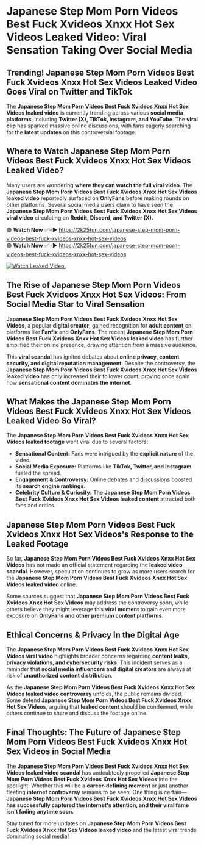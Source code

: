 # Japanese Step Mom Porn Videos Best Fuck Xvideos Xnxx Hot Sex Videos Leaked Video: Viral Sensation Taking Over Social Media

## **Trending! Japanese Step Mom Porn Videos Best Fuck Xvideos Xnxx Hot Sex Videos Leaked Video Goes Viral on Twitter and TikTok**
The **Japanese Step Mom Porn Videos Best Fuck Xvideos Xnxx Hot Sex Videos leaked video** is currently trending across various **social media platforms**, including **Twitter (X), TikTok, Instagram, and YouTube**. The **viral clip** has sparked massive online discussions, with fans eagerly searching for the **latest updates** on this controversial footage.

## **Where to Watch Japanese Step Mom Porn Videos Best Fuck Xvideos Xnxx Hot Sex Videos Leaked Video?**
Many users are wondering **where they can watch the full viral video**. The **Japanese Step Mom Porn Videos Best Fuck Xvideos Xnxx Hot Sex Videos leaked video** reportedly surfaced on **OnlyFans** before making rounds on other platforms. Several social media users claim to have seen the **Japanese Step Mom Porn Videos Best Fuck Xvideos Xnxx Hot Sex Videos viral video** circulating on **Reddit, Discord, and Twitter (X).**

🟢 **Watch Now** ✅=► https://2k25fun.com/japanese-step-mom-porn-videos-best-fuck-xvideos-xnxx-hot-sex-videos  
🟢 **Watch Now** ✅=► https://2k25fun.com/japanese-step-mom-porn-videos-best-fuck-xvideos-xnxx-hot-sex-videos  

[![Watch Leaked Video.](https://miro.medium.com/v2/resize:fit:828/format:webp/1*cilzJN44JGOrTw9NJCrNHA.gif "Watch Leaked Video")](https://2k25fun.com/japanese-step-mom-porn-videos-best-fuck-xvideos-xnxx-hot-sex-videos)

## **The Rise of Japanese Step Mom Porn Videos Best Fuck Xvideos Xnxx Hot Sex Videos: From Social Media Star to Viral Sensation**
**Japanese Step Mom Porn Videos Best Fuck Xvideos Xnxx Hot Sex Videos**, a popular **digital creator**, gained recognition for **adult content** on platforms like **Fanfix** and **OnlyFans**. The recent **Japanese Step Mom Porn Videos Best Fuck Xvideos Xnxx Hot Sex Videos leaked video** has further amplified their online presence, drawing attention from a massive audience.

This **viral scandal** has ignited debates about **online privacy, content security, and digital reputation management**. Despite the controversy, the **Japanese Step Mom Porn Videos Best Fuck Xvideos Xnxx Hot Sex Videos leaked video** has only increased their follower count, proving once again how **sensational content dominates the internet**.

## **What Makes the Japanese Step Mom Porn Videos Best Fuck Xvideos Xnxx Hot Sex Videos Leaked Video So Viral?**
The **Japanese Step Mom Porn Videos Best Fuck Xvideos Xnxx Hot Sex Videos leaked footage** went viral due to several factors:
- **Sensational Content:** Fans were intrigued by the **explicit nature** of the video.
- **Social Media Exposure:** Platforms like **TikTok, Twitter, and Instagram** fueled the spread.
- **Engagement & Controversy:** Online debates and discussions boosted its **search engine rankings**.
- **Celebrity Culture & Curiosity:** The **Japanese Step Mom Porn Videos Best Fuck Xvideos Xnxx Hot Sex Videos leaked content** attracted both fans and critics.

## **Japanese Step Mom Porn Videos Best Fuck Xvideos Xnxx Hot Sex Videos's Response to the Leaked Footage**
So far, **Japanese Step Mom Porn Videos Best Fuck Xvideos Xnxx Hot Sex Videos** has not made an official statement regarding the **leaked video scandal**. However, speculation continues to grow as more users search for the **Japanese Step Mom Porn Videos Best Fuck Xvideos Xnxx Hot Sex Videos leaked video** online.

Some sources suggest that **Japanese Step Mom Porn Videos Best Fuck Xvideos Xnxx Hot Sex Videos** may address the controversy soon, while others believe they might leverage this **viral moment** to gain even more exposure on **OnlyFans and other premium content platforms**.

## **Ethical Concerns & Privacy in the Digital Age**
The **Japanese Step Mom Porn Videos Best Fuck Xvideos Xnxx Hot Sex Videos viral video** highlights broader concerns regarding **content leaks, privacy violations, and cybersecurity risks**. This incident serves as a reminder that **social media influencers and digital creators** are always at risk of **unauthorized content distribution**.

As the **Japanese Step Mom Porn Videos Best Fuck Xvideos Xnxx Hot Sex Videos leaked video controversy** unfolds, the public remains divided. Some defend **Japanese Step Mom Porn Videos Best Fuck Xvideos Xnxx Hot Sex Videos**, arguing that **leaked content** should be condemned, while others continue to share and discuss the footage online.

## **Final Thoughts: The Future of Japanese Step Mom Porn Videos Best Fuck Xvideos Xnxx Hot Sex Videos in Social Media**
The **Japanese Step Mom Porn Videos Best Fuck Xvideos Xnxx Hot Sex Videos leaked video scandal** has undoubtedly propelled **Japanese Step Mom Porn Videos Best Fuck Xvideos Xnxx Hot Sex Videos** into the spotlight. Whether this will be a **career-defining moment** or just another fleeting **internet controversy** remains to be seen. One thing is certain—**Japanese Step Mom Porn Videos Best Fuck Xvideos Xnxx Hot Sex Videos has successfully captured the internet's attention, and their viral fame isn't fading anytime soon.**

Stay tuned for more updates on **Japanese Step Mom Porn Videos Best Fuck Xvideos Xnxx Hot Sex Videos leaked video** and the latest viral trends dominating social media!